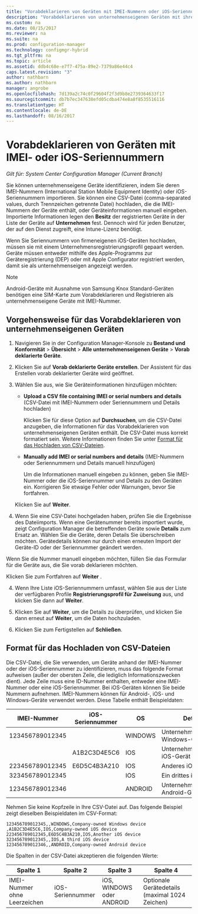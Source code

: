 ```yaml
---
title: "Vorabdeklarieren von Geräten mit IMEI-Nummern oder iOS-Seriennummern | Microsoft-Dokumentation"
description: "Vorabdeklarieren von unternehmenseigenen Geräten mit ihrer IMEI- oder iOS-Seriennummer."
ms.custom: na
ms.date: 08/15/2017
ms.reviewer: na
ms.suite: na
ms.prod: configuration-manager
ms.technology: configmgr-hybrid
ms.tgt_pltfrm: na
ms.topic: article
ms.assetid: ddb4c68e-e7f7-475a-89e2-7379a86e44c4
caps.latest.revision: "3"
author: nathbarn
ms.author: nathbarn
manager: angrobe
ms.openlocfilehash: 7d139a2c74c0f29604f2f3d9b8e2739364633f17
ms.sourcegitcommit: db7b7ec347638efd05cdba474e8a8f8535516116
ms.translationtype: HT
ms.contentlocale: de-DE
ms.lasthandoff: 08/16/2017
---
```

# <a name="predeclare-devices-with-imei-or-ios-serial-numbers"></a>Vorabdeklarieren von Geräten mit IMEI- oder iOS-Seriennummern

*Gilt für: System Center Configuration Manager (Current Branch)*

Sie können unternehmenseigene Geräte identifizieren, indem Sie deren IMEI-Nummern (International Station Mobile Equipment Identity) oder iOS-Seriennummern importieren. Sie können eine CSV-Datei (comma-separated values, durch Trennzeichen getrennte Datei) hochladen, die die IMEI-Nummern der Geräte enthält, oder Geräteinformationen manuell eingeben.  Importierte Informationen legen den **Besitz** der registrierten Geräte in der Liste der Geräte auf **Unternehmen** fest. Dennoch wird für jeden Benutzer, der auf den Dienst zugreift, eine Intune-Lizenz benötigt.  

Wenn Sie Seriennummern von firmeneigenen iOS-Geräten hochladen, müssen sie mit einem Unternehmensregistrierungsprofil gepaart werden. Geräte müssen entweder mithilfe des Apple-Programms zur Geräteregistrierung (DEP) oder mit Apple Configurator registriert werden, damit sie als unternehmenseigen angezeigt werden.

>[!NOTE]
>Android-Geräte mit Ausnahme von Samsung Knox Standard-Geräten benötigen eine SIM-Karte zum Vorabdeklarieren und Registrieren als unternehmenseigene Geräte mit IMEI-Nummer.

## <a name="how-to-predeclare-corporate-owned-devices"></a>Vorgehensweise für das Vorabdeklarieren von unternehmenseigenen Geräten

1.  Navigieren Sie in der Configuration Manager-Konsole zu **Bestand und Konformität** > **Übersicht** > **Alle unternehmenseigenen Geräte** > **Vorab deklarierte Geräte**.

2.  Klicken Sie auf **Vorab deklarierte Geräte erstellen**. Der Assistent für das Erstellen vorab deklarierter Geräte wird geöffnet.

3.  Wählen Sie aus, wie Sie Geräteinformationen hinzufügen möchten:

     -  **Upload a CSV file containing IMEI or serial numbers and details** (CSV-Datei mit IMEI-Nummern oder Seriennummern und Details hochladen)

        Klicken Sie für diese Option auf **Durchsuchen**, um die CSV-Datei anzugeben, die Informationen für das Vorabdeklarieren von unternehmenseigenen Geräten enthält. Die CSV-Datei muss korrekt formatiert sein. Weitere Informationen finden Sie unter [Format für das Hochladen von CSV-Dateien](#format-for-uploading-csv-files).

     -  **Manually add IMEI or serial numbers and details** (IMEI-Nummern oder Seriennummern und Details manuell hinzufügen)

        Um die Informationen manuell eingeben zu können, geben Sie IMEI-Nummer oder die iOS-Seriennummer und Details zu den Geräten ein. Korrigieren Sie etwaige Fehler oder Warnungen, bevor Sie fortfahren.

    Klicken Sie auf **Weiter**.

4. Wenn Sie eine CSV-Datei hochgeladen haben, prüfen Sie die Ergebnisse des Dateiimports. Wenn eine Gerätenummer bereits importiert wurde, zeigt Configuration Manager die betreffenden Geräte sowie **Details** zum Ersatz an. Wählen Sie die Geräte, deren Details Sie überschreiben möchten. Gerätedetails können nur durch einen erneuten Import der Geräte-ID oder der Seriennummer geändert werden.

  Wenn Sie die Nummer manuell eingeben möchten, füllen Sie das Formular für die Geräte aus, die Sie vorab deklarieren möchten.

  Klicken Sie zum Fortfahren auf **Weiter** .

4. Wenn Ihre Liste iOS-Seriennummern umfasst, wählen Sie aus der Liste der verfügbaren Profile **Registrierungsprofil für Zuweisung** aus, und klicken Sie dann auf **Weiter**.

5. Klicken Sie auf **Weiter**, um die Details zu überprüfen, und klicken Sie dann erneut auf **Weiter**, um die Daten hochzuladen.

6. Klicken Sie zum Fertigstellen auf **Schließen**.

## <a name="format-for-uploading-csv-files"></a>Format für das Hochladen von CSV-Dateien

Die CSV-Datei, die Sie verwenden, um Geräte anhand der IMEI-Nummer oder der iOS-Seriennummer zu identifizieren, muss das folgende Format aufweisen (außer der obersten Zeile, die lediglich Informationszwecken dient). Jede Zeile muss eine ID-Nummer enthalten, entweder eine IMEI-Nummer oder eine iOS-Seriennummer. Bei iOS-Geräten können Sie beide Nummern aufnehmen. IMEI-Nummern können für Android-, iOS- und Windows-Geräte verwendet werden. Diese Tabelle enthält Beispieldaten:

| IMEI-Nummer  | iOS-Seriennummer  | OS | Details |
|------------ |---------------|-----|-----|
| 123456789012345    |   | WINDOWS | Unternehmenseigenes Windows-Gerät|
|   | A1B2C3D4E5C6 | IOS |  Unternehmenseigenes iOS-Gerät|
| 223456789012345 | E6D5C4B3A210 |   IOS |  Anderes iOS-Gerät|
| 323456789012345 |        |   IOS |    Ein drittes iOS-Gerät|
| 123456789012346 |         |   ANDROID |   Unternehmenseigenes Android-Gerät|

Nehmen Sie keine Kopfzeile in Ihre CSV-Datei auf. Das folgende Beispiel zeigt dieselben Beispieldaten im CSV-Format:

```
123456789012345,,WINDOWS,Company-owned Windows device
,A1B2C3D4E5C6,IOS,Company-owned iOS device
223456789012345,E6D5C4B3A210,IOS,Another iOS device
323456789012345,,IOS,A third iOS device
123456789012346,,ANDROID,Company-owned Android device
```

Die Spalten in der CSV-Datei akzeptieren die folgenden Werte:

| Spalte 1 | Spalte 2 | Spalte 3 | Spalte 4 |
|---|---|---|---|
|IMEI-Nummer ohne Leerzeichen | iOS-Seriennummer | iOS, WINDOWS oder ANDROID | Optionale Gerätedetails (maximal 1024 Zeichen) |
